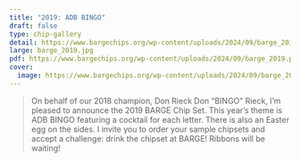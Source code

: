 ```yaml
---
title: "2019: ADB BINGO"
draft: false
type: chip-gallery
detail: https://www.bargechips.org/wp-content/uploads/2024/09/barge_2019_detail.png
large: barge_2019.jpg
pdf: https://www.bargechips.org/wp-content/uploads/2024/09/barge_2019.pdf
cover:
  image: https://www.bargechips.org/wp-content/uploads/2024/09/barge_2019_detail.png
---
```


> On behalf of our 2018 champion, Don Rieck Don “BINGO” Rieck, I’m pleased to
> announce the 2019 BARGE Chip Set. This year’s theme is ADB BINGO featuring a
> cocktail for each letter. There is also an Easter egg on the sides. I invite
> you to order your sample chipsets and accept a challenge: drink the chipset
> at BARGE! Ribbons will be waiting!
